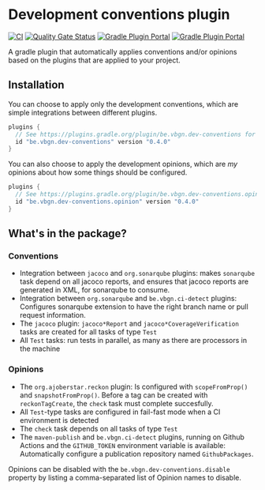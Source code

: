 # Development conventions plugin

[![CI](https://github.com/vierbergenlars/dev-conventions-gradle-plugin/workflows/CI/badge.svg)](https://github.com/vierbergenlars/dev-conventions-gradle-plugin/actions?query=workflow%3ACI+branch%3Amaster)
[![Quality Gate Status](https://sonarcloud.io/api/project_badges/measure?project=vierbergenlars_dev-conventions-gradle-plugin&metric=alert_status)](https://sonarcloud.io/dashboard?id=vierbergenlars_dev-conventions-gradle-plugin)
[![Gradle Plugin Portal](https://img.shields.io/maven-metadata/v/https/plugins.gradle.org/m2/be/vbgn/dev-conventions/be.vbgn.dev-conventions.gradle.plugin/maven-metadata.xml.svg?colorB=007ec6&label=be.vbgn.dev-conventions)](https://plugins.gradle.org/plugin/be.vbgn.dev-conventions)
[![Gradle Plugin Portal](https://img.shields.io/maven-metadata/v/https/plugins.gradle.org/m2/be/vbgn/dev-conventions/opinion/be.vbgn.dev-conventions.opinion.gradle.plugin/maven-metadata.xml.svg?colorB=007ec6&label=be.vbgn.dev-conventions.opinion)](https://plugins.gradle.org/plugin/be.vbgn.dev-conventions.opinion)

A gradle plugin that automatically applies conventions and/or opinions based on the plugins that are applied to your
project.

## Installation

You can choose to apply only the development conventions, which are simple integrations between different plugins.

```groovy
plugins {
  // See https://plugins.gradle.org/plugin/be.vbgn.dev-conventions for the latest version
  id "be.vbgn.dev-conventions" version "0.4.0"
}
```

You can also choose to apply the development opinions, which are *my* opinions about how some things should be
configured.

```groovy
plugins {
  // See https://plugins.gradle.org/plugin/be.vbgn.dev-conventions.opinion for the latest version
  id "be.vbgn.dev-conventions.opinion" version "0.4.0"
}
```

## What's in the package?

### Conventions

* Integration between `jacoco` and `org.sonarqube` plugins: makes `sonarqube` task depend on all jacoco reports, and
  ensures that jacoco reports are generated in XML, for sonarqube to consume.
* Integration between `org.sonarqube` and `be.vbgn.ci-detect` plugins: Configures sonarqube extension to have the right
  branch name or pull request information.
* The `jacoco` plugin: `jacoco*Report` and `jacoco*CoverageVerification` tasks are created for all tasks of type `Test`
* All `Test` tasks: run tests in parallel, as many as there are processors in the machine

### Opinions

* The `org.ajoberstar.reckon` plugin: Is configured with `scopeFromProp()` and `snapshotFromProp()`. Before a tag can be
  created with `reckonTagCreate`, the `check` task must complete succesfully.
* All `Test`-type tasks are configured in fail-fast mode when a CI environment is detected
* The `check` task depends on all tasks of type `Test`
* The `maven-publish` and `be.vbgn.ci-detect` plugins, running on Github Actions and the `GITHUB_TOKEN` environment
  variable is available: Automatically configure a publication repository named `GithubPackages`.

Opinions can be disabled with the `be.vbgn.dev-conventions.disable` property by listing a comma-separated list of
Opinion names to disable.
